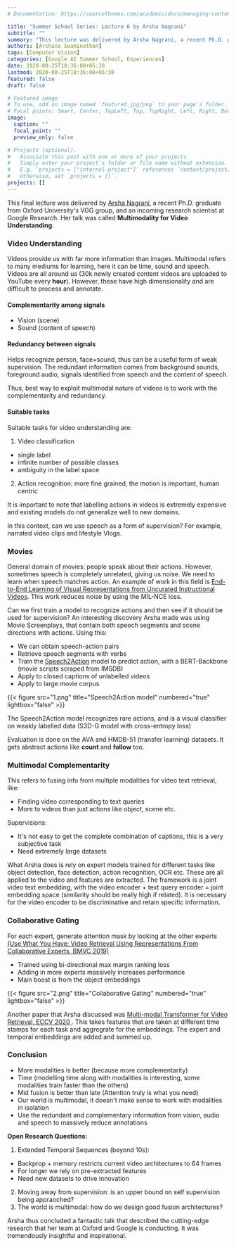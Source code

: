 ```yaml
---
# Documentation: https://sourcethemes.com/academic/docs/managing-content/

title: "Summer School Series: Lecture 6 by Arsha Nagrani"
subtitle: ""
summary: "This lecture was delivered by Arsha Nagrani, a recent Ph.D. graduate from Oxford University's VGG group, and an incoming research scientist at Google Research, titled Multimodality for Video Understanding"
authors: [Archana Swaminathan]
tags: [Computer Vision]
categories: [Google AI Summer School, Experiences]
date: 2020-08-25T18:36:00+05:30
lastmod: 2020-08-25T18:36:00+05:30
featured: false
draft: false

# Featured image
# To use, add an image named `featured.jpg/png` to your page's folder.
# Focal points: Smart, Center, TopLeft, Top, TopRight, Left, Right, BottomLeft, Bottom, BottomRight.
image:
  caption: ""
  focal_point: ""
  preview_only: false

# Projects (optional).
#   Associate this post with one or more of your projects.
#   Simply enter your project's folder or file name without extension.
#   E.g. `projects = ["internal-project"]` references `content/project/deep-learning/index.md`.
#   Otherwise, set `projects = []`.
projects: []
---
```

This final lecture was delivered by <a href ="http://www.robots.ox.ac.uk/~arsha/">Arsha Nagrani</a>, a recent Ph.D. graduate from Oxford University's VGG group, and an incoming research scientist at Google Research. Her talk was called <b>Multimodality for Video Understanding</b>.

### Video Understanding

Videos provide us with far more information than images. Multimodal refers to many mediums for learning, here it can be time, sound and speech. Videos are all around us (30k newly created content videos are uploaded to YouTube every <b>hour</b>).
However, these have high dimensionality and are difficult to process and annotate.

#### Complementarity among signals

* Vision (scene)
* Sound (content of speech)

#### Redundancy between signals
Helps recognize person, face+sound, thus can be a useful form of weak supervision. The redundant information comes from background sounds, foreground audio, signals identified from speech and the content of speech. 

Thus, best way to exploit multimodal nature of videos is to work with the complementarity and redundancy.

#### Suitable tasks 
Suitable tasks for video understanding are:
1. Video classification
  - single label
  - infinite number of possible classes
  - ambiguity in the label space

2. Action recognition: more fine grained, the motion is important, human centric

It is important to note that labelling actions in videos is extremely expensive and existing models do not generalize well to new domains.

In this context, can we use speech as a form of supervision? For example, narrated video clips and lifestyle Vlogs.

### Movies

General domain of movies: people speak about their actions. However, sometimes speech is completely unrelated, giving us noise. We need to learn when speech matches action. An example of work in this field is <a href ="https://arxiv.org/abs/1912.06430">End-to-End Learning of Visual Representations from Uncurated Instructional Videos</a>. This work reduces noise by using the MIL-NCE loss.

Can we first train a model to recognize actions and then see if it should be used for supervision? An interesting discovery Arsha made was using Movie Screenplays, that contain both speech segments and scene directions with actions. Using this:
* We can obtain speech-action pairs
* Retrieve speech segments with verbs
* Train the <a href="https://www.robots.ox.ac.uk/~vgg/research/speech2action/">Speech2Action</a> model to predict action, with a BERT-Backbone (movie scripts scraped from IMSDB)
* Apply to closed captions of unlabelled videos
* Apply to large movie corpus

 {{< figure src="1.png" title="Speech2Action model" numbered="true" lightbox="false" >}}

The Speech2Action model recognizes rare actions, and is a visual classifier on weakly labelled data (S3D-G model with cross-entropy loss)

Evaluation is done on the AVA and HMDB-51 (transfer learning) datasets. It gets abstract actions like <b>count</b> and <b>follow</b> too.

### Multimodal Complementarity

This refers to fusing info from multiple modalities for video text retrieval, like:
- Finding video corresponding to text queries
- More to videos than just actions like object, scene etc.

Supervisions:
- It's not easy to get the complete combination of captions, this is a very subjective task
- Need extremely large datasets

What Arsha does is rely on expert models trained for different tasks like object detection, face detection, action recognition, OCR etc. These are all applied to the video and features are extracted. The framework is a joint video text embedding, with the video encoder + text query encoder = joint embedding space (similarity should be really high if related). It is necessary for the video encoder to be discriminative and retain specific information.

### Collaborative Gating

For each expert, generate attention mask by looking at the other experts <a href = "https://bmvc2019.org/wp-content/uploads/papers/0363-paper.pdf"> (Use What You Have: Video Retrieval Using Representations From Collaborative Experts, BMVC 2019)</a>
- Trained using bi-directional max margin ranking loss
- Adding in more experts massively increases performance
- Main boost is from the object embeddings

 {{< figure src="2.png" title="Collaborative Gating" numbered="true" lightbox="false" >}}

 Another paper that Arsha discussed was <a href ="https://arxiv.org/abs/2007.10639"> Multi-modal Transformer for Video Retrieval, ECCV 2020 </a>. This takes features that are taken at different time stamps for each task and aggregrate for the embeddings. The expert and temporal embeddings are added and summed up.

 ### Conclusion

 * More modalities is better (because more complementarity)
 * Time (modelling time along with modalities is interesting, some modalities train faster than the others)
 * Mid fusion is better than late (Attention truly is what you need)
 * Our world is multimodal, it doesn't make sense to work with modalities in isolation
 * Use the redundant and complementary information from vision, audio and speech to massively reduce annotations

 <b>Open Research Questions:</b>
 1. Extended Temporal Sequences (beyond 10s): 
  - Backprop + memory restricts current video architectures to 64 frames
  - For longer we rely on pre-extracted features
  - Need new datasets to drive innovation
 2. Moving away from supervision: is an upper bound on self supervision being appraoched?
 3. The world is multimodal: how do we design good fusion architectures?


 Arsha thus concluded a fantastic talk that described the cutting-edge research that her team at Oxford and Google is conducting. It was tremendously insightful and inspirational. 